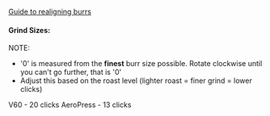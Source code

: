 
[Guide to realigning burrs](https://www.reddit.com/r/Coffee/comments/ih3fc5/how_i_fixed_the_burr_alignment_issue_on_my/)

#### Grind Sizes:

NOTE:
- '0' is measured from the **finest** burr size possible. Rotate clockwise until you can't go further, that is '0'
- Adjust this based on the roast level (lighter roast = finer grind = lower clicks)

V60 - 20 clicks
AeroPress - 13 clicks
